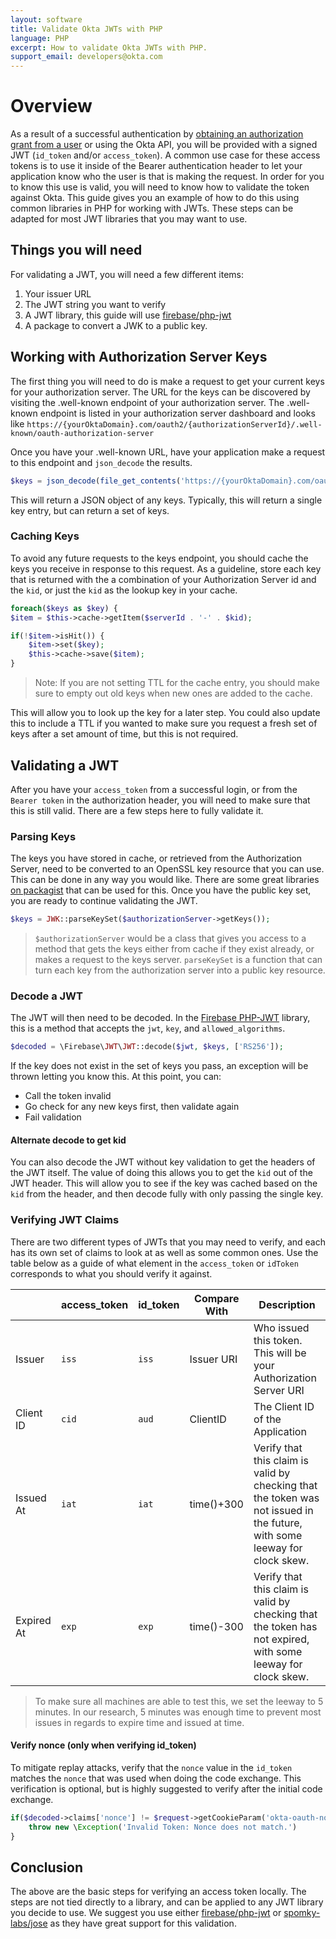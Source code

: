 ```yaml
---
layout: software
title: Validate Okta JWTs with PHP
language: PHP
excerpt: How to validate Okta JWTs with PHP.
support_email: developers@okta.com
---
```


# Overview
As a result of a successful authentication by [obtaining an authorization grant from a user](/docs/api/resources/oauth2.html#obtain-an-authorization-grant-from-a-user) 
or using the Okta API, you will be provided with a signed JWT (`id_token` and/or `access_token`). A common use case for 
these access tokens is to use it inside of the Bearer authentication header to let your application know who the user
is that is making the request. In order for you to know this use is valid, you will need to know how to validate the
token against Okta. This guide gives you an example of how to do this using common libraries in PHP for working 
with JWTs. These steps can be adapted for most JWT libraries that you may want to use.
 
## Things you will need
For validating a JWT, you will need a few different items:

1. Your issuer URL
2. The JWT string you want to verify
3. A JWT library, this guide will use [firebase/php-jwt](https://packagist.org/packages/firebase/php-jwt)
4. A package to convert a JWK to a public key.

## Working with Authorization Server Keys
The first thing you will need to do is make a request to get your current keys for your authorization server. The URL for the keys can be discovered by visiting the .well-known endpoint of your authorization server. The .well-known 
endpoint is listed in your authorization server dashboard and looks like 
`https://{yourOktaDomain}.com/oauth2/{authorizationServerId}/.well-known/oauth-authorization-server`

Once you have your .well-known URL, have your application make a request to this endpoint and `json_decode` the results.

```php
$keys = json_decode(file_get_contents('https://{yourOktaDomain}.com/oauth2/{authorizationServerId}/v1/keys'));
```

This will return a JSON object of any keys. Typically, this will return a single key entry, but can return a set of keys. 

### Caching Keys
To avoid any future requests to the keys endpoint, you should cache the keys you receive in response to this 
request. As a guideline, store each key that is returned with the a combination of your Authorization Server id and the `kid`, or just the `kid` as the lookup key in your cache.

```php
foreach($keys as $key) {
$item = $this->cache->getItem($serverId . '-' . $kid);

if(!$item->isHit()) {
    $item->set($key);
    $this->cache->save($item);
} 
```

> Note: If you are not setting TTL for the cache entry, you should make sure to empty out old keys when new ones are added to the cache.

This will allow you to look up the key for a later step. You could also update this to include a TTL if you wanted to make sure you request a fresh set of keys after a set amount of time, but this is not required.

## Validating a JWT
After you have your `access_token` from a successful login, or from the `Bearer token` in the authorization header, you will need to make sure that this is still valid. There are a few steps here to fully validate it.

### Parsing Keys
The keys you have stored in cache, or retrieved from the Authorization Server, need to be converted to an OpenSSL key resource that you can use. This can be done in any way you would like. There are some great libraries [on packagist](https://packagist.org/search/?q=jwk) that can be used for this. Once you have the public key set, you are ready to continue validating the JWT.

```php
$keys = JWK::parseKeySet($authorizationServer->getKeys());
```

> `$authorizationServer` would be a class that gives you access to a method that gets the keys either from cache if they exist already, or makes a request to the keys server. `parseKeySet` is a function that can turn each key from the authorization server into a public key resource.

### Decode a JWT
The JWT will then need to be decoded. In the [Firebase PHP-JWT](https://packagist.org/packages/firebase/php-jwt) library, this is a method that accepts the `jwt`, `key`, and `allowed_algorithms`.

```php
$decoded = \Firebase\JWT\JWT::decode($jwt, $keys, ['RS256']);
```

If the key does not exist in the set of keys you pass, an exception will be thrown letting you know this. At this point, you can:
 - Call the token invalid
 - Go check for any new keys first, then validate again
 - Fail validation

#### Alternate decode to get kid
You can also decode the JWT without key validation to get the headers of the JWT itself. The value of doing this allows you to get the `kid` out of the JWT header. This will allow you to see if the key was cached based on the `kid` from the header, and then decode fully with only passing the single key.


 
### Verifying JWT Claims
There are two different types of JWTs that you may need to verify, and each has its own set of claims to look at as well as some common ones. Use the table below as a guide of what element in the `access_token` or `idToken` corresponds to what you should verify it against.

|            | access_token | id_token | Compare With | Description                                                                                                               |
|------------|--------------|----------|--------------|---------------------------------------------------------------------------------------------------------------------------|
| Issuer     | `iss`        | `iss`    | Issuer URI   | Who issued this token. This will be your Authorization Server URI                                                         |
| Client ID  | `cid`        | `aud`    | ClientID     | The Client ID of the Application                                                                                          |
| Issued At  | `iat`        | `iat`    | time()+300   | Verify that this claim is valid by checking that the token was not issued in the future, with some leeway for clock skew. |
| Expired At | `exp`        | `exp`    | time()-300   | Verify that this claim is valid by checking that the token has not expired, with some leeway for clock skew.              |

> To make sure all machines are able to test this, we set the leeway to 5 minutes. In our research, 5 minutes was 
enough time to prevent most issues in regards to expire time and issued at time.


#### Verify nonce (only when verifying id_token)
To mitigate replay attacks, verify that the `nonce` value in the `id_token` matches the `nonce` that was used when doing the code exchange. This verification is optional, but is highly suggested to verify after the initial code exchange.

```php
if($decoded->claims['nonce'] != $request->getCookieParam('okta-oauth-nonce')) {
    throw new \Exception('Invalid Token: Nonce does not match.')
}
```
 
## Conclusion
The above are the basic steps for verifying an access token locally. The steps are not tied directly to a library, and can be applied to any JWT library you decide to use. We suggest you use either [firebase/php-jwt](https://packagist.org/packages/firebase/php-jwt) or [spomky-labs/jose](https://packagist.org/packages/spomky-labs/jose) as they have great support for this validation.